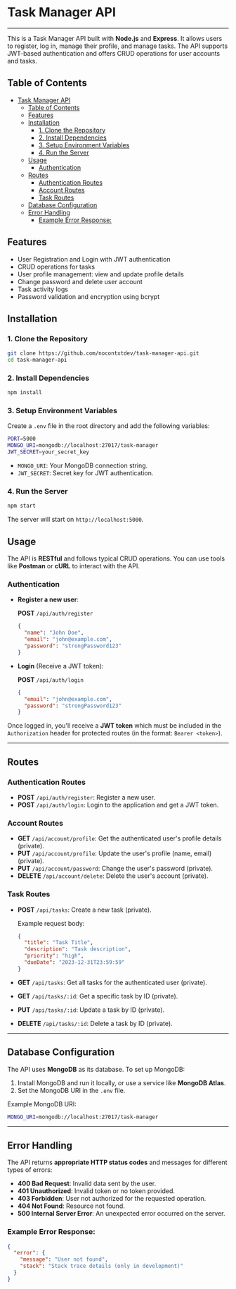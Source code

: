 # Task Manager API
---
This is a Task Manager API built with **Node.js** and **Express**. It allows users to register, log in, manage their profile, and manage tasks. The API supports JWT-based authentication and offers CRUD operations for user accounts and tasks.

## Table of Contents
- [Task Manager API](#task-manager-api)
  - [Table of Contents](#table-of-contents)
  - [Features](#features)
  - [Installation](#installation)
    - [1. Clone the Repository](#1-clone-the-repository)
    - [2. Install Dependencies](#2-install-dependencies)
    - [3. Setup Environment Variables](#3-setup-environment-variables)
    - [4. Run the Server](#4-run-the-server)
  - [Usage](#usage)
    - [Authentication](#authentication)
  - [Routes](#routes)
    - [Authentication Routes](#authentication-routes)
    - [Account Routes](#account-routes)
    - [Task Routes](#task-routes)
  - [Database Configuration](#database-configuration)
  - [Error Handling](#error-handling)
    - [Example Error Response:](#example-error-response)

## Features
- User Registration and Login with JWT authentication
- CRUD operations for tasks
- User profile management: view and update profile details
- Change password and delete user account
- Task activity logs
- Password validation and encryption using bcrypt

## Installation

### 1. Clone the Repository

```bash
git clone https://github.com/nocontxtdev/task-manager-api.git
cd task-manager-api
```

### 2. Install Dependencies

```bash
npm install
```

### 3. Setup Environment Variables

Create a `.env` file in the root directory and add the following variables:

```bash
PORT=5000
MONGO_URI=mongodb://localhost:27017/task-manager
JWT_SECRET=your_secret_key
```

- `MONGO_URI`: Your MongoDB connection string.
- `JWT_SECRET`: Secret key for JWT authentication.

### 4. Run the Server

```bash
npm start
```

The server will start on `http://localhost:5000`.

## Usage

The API is **RESTful** and follows typical CRUD operations. You can use tools like **Postman** or **cURL** to interact with the API.

### Authentication

- **Register a new user**:

  **POST** `/api/auth/register`

  ```json
  {
    "name": "John Doe",
    "email": "john@example.com",
    "password": "strongPassword123"
  }
  ```

- **Login** (Receive a JWT token):

  **POST** `/api/auth/login`

  ```json
  {
    "email": "john@example.com",
    "password": "strongPassword123"
  }
  ```

Once logged in, you'll receive a **JWT token** which must be included in the `Authorization` header for protected routes (in the format: `Bearer <token>`).

---

## Routes

### Authentication Routes

- **POST** `/api/auth/register`: Register a new user.
- **POST** `/api/auth/login`: Login to the application and get a JWT token.

### Account Routes

- **GET** `/api/account/profile`: Get the authenticated user's profile details (private).
- **PUT** `/api/account/profile`: Update the user's profile (name, email) (private).
- **PUT** `/api/account/password`: Change the user's password (private).
- **DELETE** `/api/account/delete`: Delete the user's account (private).

### Task Routes

- **POST** `/api/tasks`: Create a new task (private).

  Example request body:

  ```json
  {
    "title": "Task Title",
    "description": "Task description",
    "priority": "high",
    "dueDate": "2023-12-31T23:59:59"
  }
  ```

- **GET** `/api/tasks`: Get all tasks for the authenticated user (private).
- **GET** `/api/tasks/:id`: Get a specific task by ID (private).
- **PUT** `/api/tasks/:id`: Update a task by ID (private).
- **DELETE** `/api/tasks/:id`: Delete a task by ID (private).

---

## Database Configuration

The API uses **MongoDB** as its database. To set up MongoDB:

1. Install MongoDB and run it locally, or use a service like **MongoDB Atlas**.
2. Set the MongoDB URI in the `.env` file.

Example MongoDB URI:

```bash
MONGO_URI=mongodb://localhost:27017/task-manager
```

---

## Error Handling

The API returns **appropriate HTTP status codes** and messages for different types of errors:

- **400 Bad Request**: Invalid data sent by the user.
- **401 Unauthorized**: Invalid token or no token provided.
- **403 Forbidden**: User not authorized for the requested operation.
- **404 Not Found**: Resource not found.
- **500 Internal Server Error**: An unexpected error occurred on the server.

### Example Error Response:

```json
{
  "error": {
    "message": "User not found",
    "stack": "Stack trace details (only in development)"
  }
}
```